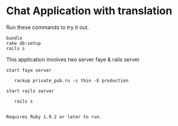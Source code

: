 # Chat Application with translation

Run these commands to try it out.

```
bundle
rake db:setup
rails s
```

This application involves two server faye & rails server

```
start faye server

   rackup private_pub.ru -s thin -E production

start rails server

   rails s


Requires Ruby 1.9.2 or later to run.
